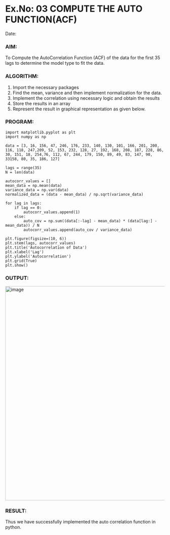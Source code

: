 # Ex.No: 03   COMPUTE THE AUTO FUNCTION(ACF)
Date: 

### AIM:
To Compute the AutoCorrelation Function (ACF) of the data for the first 35 lags to determine the model
type to fit the data.
### ALGORITHM:
1. Import the necessary packages
2. Find the mean, variance and then implement normalization for the data.
3. Implement the correlation using necessary logic and obtain the results
4. Store the results in an array
5. Represent the result in graphical representation as given below.
### PROGRAM:
```
import matplotlib.pyplot as plt
import numpy as np

data = [3, 16, 156, 47, 246, 176, 233, 140, 130, 101, 166, 201, 200, 116, 118, 247,209, 52, 153, 232, 128, 27, 192, 168, 208, 187, 228, 86, 30, 151, 18, 254,76, 112, 67, 244, 179, 150, 89, 49, 83, 147, 90, 33158, 80, 35, 186, 127]

lags = range(35)
N = len(data)

autocorr_values = []
mean_data = np.mean(data)
variance_data = np.var(data)
normalized_data = (data - mean_data) / np.sqrt(variance_data)

for lag in lags:
    if lag == 0:
        autocorr_values.append(1)
    else:
        auto_cov = np.sum((data[:-lag] - mean_data) * (data[lag:] - mean_data)) / N 
        autocorr_values.append(auto_cov / variance_data)   

plt.figure(figsize=(10, 6))
plt.stem(lags, autocorr_values)  
plt.title('Autocorrelation of Data')
plt.xlabel('Lag')
plt.ylabel('Autocorrelation')
plt.grid(True)
plt.show()

```
### OUTPUT:
<img width="1281" height="677" alt="image" src="https://github.com/user-attachments/assets/beee9e63-cef7-4a5f-a89c-1e2ec439f2ac" />

### RESULT:
Thus we have successfully implemented the auto correlation function in python.
